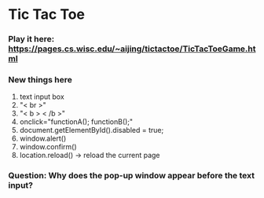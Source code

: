 # Tic Tac Toe  
### Play it here: https://pages.cs.wisc.edu/~aijing/tictactoe/TicTacToeGame.html  
### New things here  
1. text input box
2. "< br >"
3. "< b > < /b >"
4. onclick="functionA(); functionB();"
5. document.getElementById().disabled = true;
6. window.alert()
7. window.confirm()
8. location.reload() -> reload the current page  
### Question: Why does the pop-up window appear before the text input?
